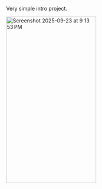 Very simple intro project.

<img width="244" height="452" alt="Screenshot 2025-09-23 at 9 13 53 PM" src="https://github.com/user-attachments/assets/2934576e-3233-4e88-947b-21f8ee22da17" />
